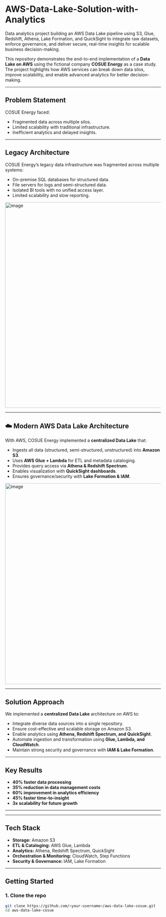# AWS-Data-Lake-Solution-with-Analytics
Data analytics project building an AWS Data Lake pipeline using S3, Glue, Redshift, Athena, Lake Formation, and QuickSight to integrate raw datasets, enforce governance, and deliver secure, real-time insights for scalable business decision-making.


This repository demonstrates the end-to-end implementation of a **Data Lake on AWS** using the fictional company **COSUE Energy** as a case study.  
The project highlights how AWS services can break down data silos, improve scalability, and enable advanced analytics for better decision-making.  

---

## Problem Statement  
COSUE Energy faced:  
- Fragmented data across multiple silos.  
- Limited scalability with traditional infrastructure.  
- Inefficient analytics and delayed insights.  

---

## Legacy Architecture  
COSUE Energy’s legacy data infrastructure was fragmented across multiple systems:  
- On-premise SQL databases for structured data.  
- File servers for logs and semi-structured data.  
- Isolated BI tools with no unified access layer.  
- Limited scalability and slow reporting.  

<img width="1166" height="663" alt="image" src="https://github.com/user-attachments/assets/75e8ed5e-2a72-4ce8-921a-d53466a2599f" />


---

## ☁️ Modern AWS Data Lake Architecture  
With AWS, COSUE Energy implemented a **centralized Data Lake** that:  
- Ingests all data (structured, semi-structured, unstructured) into **Amazon S3**.  
- Uses **AWS Glue + Lambda** for ETL and metadata cataloging.  
- Provides query access via **Athena & Redshift Spectrum**.  
- Enables visualization with **QuickSight dashboards**.  
- Ensures governance/security with **Lake Formation & IAM**.  

<img width="1169" height="648" alt="image" src="https://github.com/user-attachments/assets/f14d89eb-a035-4ba1-8cb7-97fa156aee57" />

---

##  Solution Approach  
We implemented a **centralized Data Lake** architecture on AWS to:  
- Integrate diverse data sources into a single repository.  
- Ensure cost-effective and scalable storage on Amazon S3.  
- Enable analytics using **Athena, Redshift Spectrum, and QuickSight**.  
- Automate ingestion and transformation using **Glue, Lambda, and CloudWatch**.  
- Maintain strong security and governance with **IAM & Lake Formation**.  

---

##  Key Results  
-  **40% faster data processing**  
-  **35% reduction in data management costs**  
-  **60% improvement in analytics efficiency**  
-  **45% faster time-to-insight**  
-  **3x scalability for future growth**  

---


---

## Tech Stack  
- **Storage:** Amazon S3  
- **ETL & Cataloging:** AWS Glue, Lambda  
- **Analytics:** Athena, Redshift Spectrum, QuickSight  
- **Orchestration & Monitoring:** CloudWatch, Step Functions  
- **Security & Governance:** IAM, Lake Formation  

---

## Getting Started  

### 1. Clone the repo  
```bash
git clone https://github.com/<your-username>/aws-data-lake-cosue.git
cd aws-data-lake-cosue

